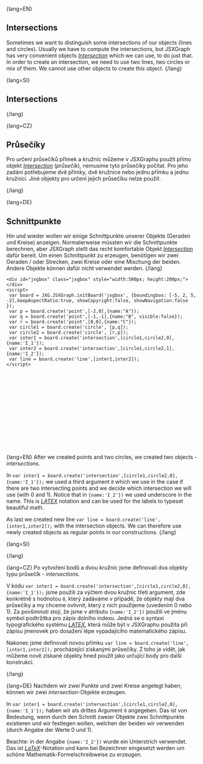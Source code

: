 {lang=EN}
## Intersections

Sometimes we want to distinguish some intersections of our objects (lines and circles). Usually we have to compute the
intersections, but JSXGraph has very convenient objects [_Intersection_](https://jsxgraph.org/docs/symbols/Intersection.html)
which we can use, to do just that. In order to create an intersection, we need to use two lines, two circles or mix of them.
We cannot use other objects to create this object.
{/lang}

{lang=SI}
## Intersections
{/lang}


{lang=CZ}
## Průsečíky

Pro určení průsečíků přímek a kružnic můžeme v JSXGraphu použít přímo objekt
[_Intersection_](https://jsxgraph.org/docs/symbols/Intersection.html) (*průsečík*), nemusíme tyto průsečíky počítat.
Pro jeho zadání potřebujeme dvě  přímky, dvě kružnice nebo jednu přímku a jednu kružnici. Jiné objekty pro určení jejich průsečíku
nelze použít.

{/lang}

{lang=DE}
## Schnittpunkte

Hin und wieder wollen wir einige Schnittpunkte unserer Objekte (Geraden und Kreise) anzeigen.
Normalerweise müssten wir die Schnittpunkte berechnen, aber JSXGraph stellt das recht komfortable Objekt
[_Intersection_](https://jsxgraph.org/docs/symbols/Intersection.html) dafür bereit.
Um einen Schnittpunkt zu erzeugen, benötigen wir zwei Geraden / oder Strecken, zwei Kreise oder eine Mischung der beiden.
Andere Objekte können dafür nicht verwendet werden.
{/lang}


```JS
<div id="jxgbox" class="jxgbox" style="width:500px; height:200px;"></div>
<script>
 var board = JXG.JSXGraph.initBoard('jxgbox', {boundingbox: [-5, 2, 5, -2],keepAspectRatio:true, showCopyright:false, showNavigation:false });
 var p = board.create('point',[-2,0],{name:"A"});
 var q = board.create('point',[-1,-1],{name:"B", visible:false});
 var r = board.create('point',[0,0],{name:"C"});
 var circle1 = board.create('circle', [p,q]);
 var circle2 = board.create('circle', [r,p]);
 var inter1 = board.create('intersection',[circle1,circle2,0],{name:'I_1'});
 var inter2 = board.create('intersection',[circle1,circle2,1],{name:'I_2'});
 var line = board.create('line',[inter1,inter2]);
</script>
```

<div id="jxgbox" class="jxgbox" style="width:500px; height:200px;"></div>
<script>
 var board = JXG.JSXGraph.initBoard('jxgbox', {boundingbox: [-5, 2, 5, -2],keepAspectRatio:true, showCopyright:false, showNavigation:false });
 var p = board.create('point',[-2,0],{name:"A"});
 var q = board.create('point',[-1,-1],{name:"B", visible:false});
 var r = board.create('point',[0,0],{name:"C"});
 var circle1 = board.create('circle', [p,q]);
 var circle2 = board.create('circle', [r,p]);
 var inter1 = board.create('intersection',[circle1,circle2,0],{name:'I_1'});
 var inter2 = board.create('intersection',[circle1,circle2,1],{name:'I_2'});
 var line = board.create('line',[inter1,inter2]);
</script>

{lang=EN}
After we created points and two circles, we created two objects - _intersections_.

In `var inter1 = board.create('intersection',[circle1,circle2,0],{name:'I_1'});` we used a third argument `0` which we use
in the case if there are two intersecting points and we decide which intersection we will use (with $0$ and $1$).
Notice that in `{name:'I_2'})` we used underscore in the name.
This is [$LATEX$](https://www.mathjax.org/) notation and can be used for the labels to typeset beautiful math.

As last we created new line `var line = board.create('line',[inter1,inter2]);`
with the intersection objects. We can therefore use newly created objects as regular points in our constructions.
{/lang}

{lang=SI}

{/lang}

{lang=CZ}
Po vytvoření bodů a dvou kružnic jsme definovali dva objekty typu průsečík - _intersections_.

V kódu `var inter1 = board.create('intersection',[circle1,circle2,0],{name:'I_1'});` jsme použili za výčtem dvou kružnic třetí
argument, zde konkrétně s hodnotou `0`, který zadáváme v případě, že objekty mají dva průsečíky a my chceme ovlivnit, který
z nich použijeme (uvedením $0$ nebo $1$).
Za povšimnutí stojí, že jsme v atributu `{name:'I_2'})` použili ve jménu symbol podtržítka pro zápis dolního indexu.
Jedná se o syntaxi typografického systému [$LATEX$](https://www.mathjax.org/), která může být v JSXGraphu použita při zápisu
jmenovek pro dosažení lépe vypadajícího matematického zápisu.

Nakonec jsme definovali novou přímku `var line = board.create('line',[inter1,inter2]);`
procházející získanými průsečíky. Z toho je vidět, jak můžeme nově získané objekty hned použít jako určující body pro další konstrukci.

{/lang}

{lang=DE}
Nachdem wir zwei Punkte und zwei Kreise angelegt haben, können wir zwei _intersection_-Objekte erzeugen.

In `var inter1 = board.create('intersection',[circle1,circle2,0],{name:'I_1'});` haben wir als drittes
Argument `0` angegeben. Das ist von Bedeutung, wenn durch den Schnitt zweier Objekte zwei Schnittpunkte
existieren und wir festlegen wollen,
welchen der beiden wir verwenden (durch Angabe der Werte $0$ und $1$).

Beachte: in der Angabe `{name:'I_2'})` wurde ein Unterstrich verwendet.
Das ist [$LaTeX$](https://www.mathjax.org/)-Notation und kann bei Bezeichner eingesetzt werden um schöne Mathematik-Formelschreibweise zu erzeugen.
